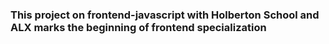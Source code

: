 ### This project on frontend-javascript with Holberton School and ALX marks the beginning of frontend specialization 
